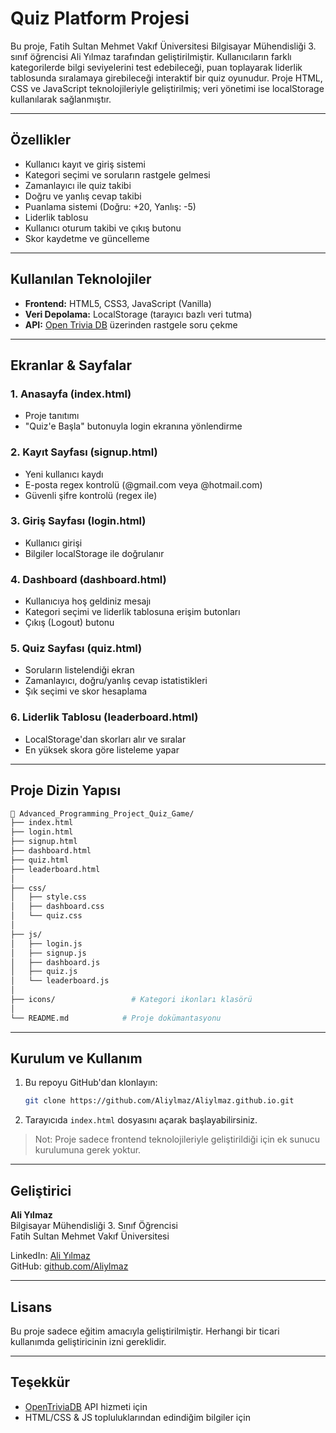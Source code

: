 # Quiz Platform Projesi

Bu proje, Fatih Sultan Mehmet Vakıf Üniversitesi Bilgisayar Mühendisliği 3. sınıf öğrencisi Ali Yılmaz tarafından geliştirilmiştir. Kullanıcıların farklı kategorilerde bilgi seviyelerini test edebileceği, puan toplayarak liderlik tablosunda sıralamaya girebileceği interaktif bir quiz oyunudur. Proje HTML, CSS ve JavaScript teknolojileriyle geliştirilmiş; veri yönetimi ise localStorage kullanılarak sağlanmıştır.

---

## Özellikler

- Kullanıcı kayıt ve giriş sistemi
- Kategori seçimi ve soruların rastgele gelmesi
- Zamanlayıcı ile quiz takibi
- Doğru ve yanlış cevap takibi
- Puanlama sistemi (Doğru: +20, Yanlış: -5)
- Liderlik tablosu
- Kullanıcı oturum takibi ve çıkış butonu
- Skor kaydetme ve güncelleme

---

## Kullanılan Teknolojiler

- **Frontend:** HTML5, CSS3, JavaScript (Vanilla)
- **Veri Depolama:** LocalStorage (tarayıcı bazlı veri tutma)
- **API:** [Open Trivia DB](https://opentdb.com) üzerinden rastgele soru çekme

---

## Ekranlar & Sayfalar

### 1. Anasayfa (index.html)
- Proje tanıtımı
- "Quiz'e Başla" butonuyla login ekranına yönlendirme

### 2. Kayıt Sayfası (signup.html)
- Yeni kullanıcı kaydı
- E-posta regex kontrolü (@gmail.com veya @hotmail.com)
- Güvenli şifre kontrolü (regex ile)

### 3. Giriş Sayfası (login.html)
- Kullanıcı girişi
- Bilgiler localStorage ile doğrulanır

### 4. Dashboard (dashboard.html)
- Kullanıcıya hoş geldiniz mesajı
- Kategori seçimi ve liderlik tablosuna erişim butonları
- Çıkış (Logout) butonu

### 5. Quiz Sayfası (quiz.html)
- Soruların listelendiği ekran
- Zamanlayıcı, doğru/yanlış cevap istatistikleri
- Şık seçimi ve skor hesaplama

### 6. Liderlik Tablosu (leaderboard.html)
- LocalStorage'dan skorları alır ve sıralar
- En yüksek skora göre listeleme yapar

---

## Proje Dizin Yapısı

```bash
📁 Advanced_Programming_Project_Quiz_Game/
├── index.html
├── login.html
├── signup.html
├── dashboard.html
├── quiz.html
├── leaderboard.html
│
├── css/
│   ├── style.css
│   ├── dashboard.css
│   └── quiz.css
│
├── js/
│   ├── login.js
│   ├── signup.js
│   ├── dashboard.js
│   ├── quiz.js
│   └── leaderboard.js
│
├── icons/                 # Kategori ikonları klasörü
│
└── README.md            # Proje dokümantasyonu
```

---

## Kurulum ve Kullanım

1. Bu repoyu GitHub'dan klonlayın:
   ```bash
   git clone https://github.com/Aliylmaz/Aliylmaz.github.io.git
   ```

2. Tarayıcıda `index.html` dosyasını açarak başlayabilirsiniz.

> Not: Proje sadece frontend teknolojileriyle geliştirildiği için ek sunucu kurulumuna gerek yoktur.

---

## Geliştirici

**Ali Yılmaz**  
Bilgisayar Mühendisliği 3. Sınıf Öğrencisi  
Fatih Sultan Mehmet Vakıf Üniversitesi

LinkedIn: [Ali Yılmaz](https://www.linkedin.com/in/ali-yilmazs/)  
GitHub: [github.com/Aliylmaz](https://github.com/Aliylmaz)

---

## Lisans

Bu proje sadece eğitim amacıyla geliştirilmiştir. Herhangi bir ticari kullanımda geliştiricinin izni gereklidir.

---

## Teşekkür
- [OpenTriviaDB](https://opentdb.com) API hizmeti için
- HTML/CSS & JS topluluklarından edindiğim bilgiler için

